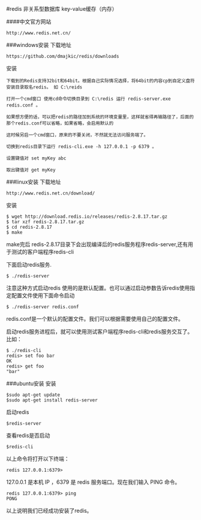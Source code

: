 #redis
非关系型数据库 key-value缓存（内存）

####中文官方网站
```
http://www.redis.net.cn/
```

###windows安装
下载地址
```
https://github.com/dmajkic/redis/downloads
```
安装
```
下载到的Redis支持32bit和64bit。根据自己实际情况选择，将64bit的内容cp到自定义盘符安装目录取名redis。 如 C:\reids

打开一个cmd窗口 使用cd命令切换目录到 C:\redis 运行 redis-server.exe redis.conf 。

如果想方便的话，可以把redis的路径加到系统的环境变量里，这样就省得再输路径了，后面的那个redis.conf可以省略，如果省略，会启用默认的

这时候另启一个cmd窗口，原来的不要关闭，不然就无法访问服务端了。

切换到redis目录下运行 redis-cli.exe -h 127.0.0.1 -p 6379 。

设置键值对 set myKey abc

取出键值对 get myKey

```


###linux安装
下载地址
```
http://www.redis.net.cn/download/ 
```
安装
```
$ wget http://download.redis.io/releases/redis-2.8.17.tar.gz
$ tar xzf redis-2.8.17.tar.gz
$ cd redis-2.8.17
$ make
```
make完后 redis-2.8.17目录下会出现编译后的redis服务程序redis-server,还有用于测试的客户端程序redis-cli

下面启动redis服务.
```
$ ./redis-server
```
注意这种方式启动redis 使用的是默认配置。也可以通过启动参数告诉redis使用指定配置文件使用下面命令启动 
```
$ ./redis-server redis.conf
```
redis.conf是一个默认的配置文件。我们可以根据需要使用自己的配置文件。

启动redis服务进程后，就可以使用测试客户端程序redis-cli和redis服务交互了。 比如：
```
$ ./redis-cli
redis> set foo bar
OK
redis> get foo
"bar"
```
###ubuntu安装
安装
```
$sudo apt-get update
$sudo apt-get install redis-server
```
启动redis
```
$redis-server
```
查看redis是否启动
```
$redis-cli
```
以上命令将打开以下终端： 
```
redis 127.0.0.1:6379>
```
127.0.0.1 是本机 IP ，6379 是 redis 服务端口。现在我们输入 PING 命令。 
```
redis 127.0.0.1:6379> ping
PONG
```
以上说明我们已经成功安装了redis。 








